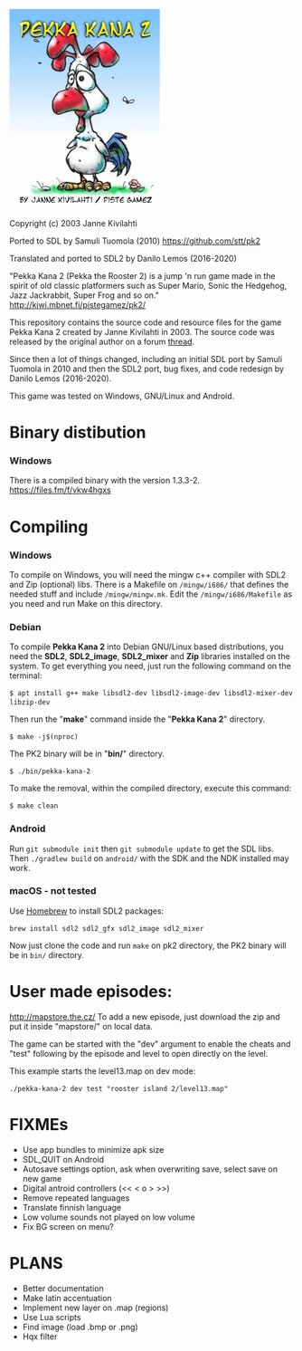 ![pekka](res/gfx/manual/pekka.png?raw=true)

Copyright (c) 2003 Janne Kivilahti

Ported to SDL by Samuli Tuomola (2010)
https://github.com/stt/pk2

Translated and ported to SDL2 by Danilo Lemos (2016-2020)

"Pekka Kana 2 (Pekka the Rooster 2) is a jump 'n run game made in the spirit of old classic platformers such as Super Mario, Sonic the Hedgehog, Jazz Jackrabbit, Super Frog and so on."
http://kiwi.mbnet.fi/pistegamez/pk2/

This repository contains the source code and resource files for the game Pekka Kana 2 created by Janne Kivilahti in 2003.
The source code was released by the original author on a forum
[thread](http://pistegamez.proboards.com/thread/543/level-editor-source-codes-available).

Since then a lot of things changed, including an initial SDL port by Samuli Tuomola in 2010 and then the SDL2 port, bug fixes,
and code redesign by Danilo Lemos (2016-2020).

This game was tested on Windows, GNU/Linux and Android.

# Binary distibution

### Windows
There is a compiled binary with the version 1.3.3-2.
https://files.fm/f/vkw4hgxs


# Compiling

### Windows
To compile on Windows, you will need the mingw c++ compiler with SDL2 and Zip (optional) libs.
There is a Makefile on `/mingw/i686/` that defines the needed stuff and include `/mingw/mingw.mk`.
Edit the `/mingw/i686/Makefile` as you need and run Make on this directory.

### Debian
To compile **Pekka Kana 2** into Debian GNU/Linux based distributions,
you need the **SDL2**, **SDL2_image**, **SDL2_mixer** and **Zip** libraries installed on
the system. To get everything you need, just run the following command on the terminal:

    $ apt install g++ make libsdl2-dev libsdl2-image-dev libsdl2-mixer-dev libzip-dev

Then run the "**make**" command inside the "**Pekka Kana 2**" directory.

    $ make -j$(nproc)

The PK2 binary will be in "**bin/**" directory.

    $ ./bin/pekka-kana-2

To make the removal, within the compiled directory, execute this command:

    $ make clean

### Android
Run `git submodule init` then `git submodule update` to get the SDL libs. Then `./gradlew build`
on `android/` with the SDK and the NDK installed may work.

### macOS - not tested
Use [Homebrew](https://brew.sh/) to install SDL2 packages:
```
brew install sdl2 sdl2_gfx sdl2_image sdl2_mixer
```
Now just clone the code and run `make` on pk2 directory, the PK2 binary will be in `bin/` directory.

# User made episodes:
http://mapstore.the.cz/
To add a new episode, just download the zip and put it inside "mapstore/" on local data.

The game can be started with the "dev" argument to enable the
cheats and "test" following by the episode and level to
open directly on the level.

This example starts the level13.map on dev mode:
```
./pekka-kana-2 dev test "rooster island 2/level13.map"
```

# FIXMEs
* Use app bundles to minimize apk size
* SDL_QUIT on Android
* Autosave settings option, ask when overwriting save, select save on new game
* Digital antroid controllers (<< < o > >>)
* Remove repeated languages
* Translate finnish language
* Low volume sounds not played on low volume
* Fix BG screen on menu?

# PLANS
* Better documentation
* Make latin accentuation
* Implement new layer on .map (regions)
* Use Lua scripts
* Find image (load .bmp or .png)
* Hqx filter